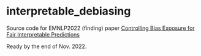 # interpretable_debiasing
Source code for EMNLP2022 (finding) paper [Controlling Bias Exposure for Fair Interpretable Predictions](https://arxiv.org/abs/2210.07455)

Ready by the end of Nov. 2022.